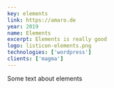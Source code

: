 ```yaml
---
key: elements
link: https://amaro.de
year: 2019
name: Elements
excerpt: Elements is really good
logo: listicon-elements.png
technologies: ['wordpress']
clients: ['magma']
---
```


Some text about elements
